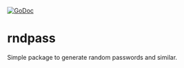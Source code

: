 [![GoDoc](https://godoc.org/github.com/KarpelesLab/rndpass?status.svg)](https://godoc.org/github.com/KarpelesLab/rndpass)

# rndpass

Simple package to generate random passwords and similar.
